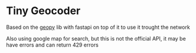 # Tiny Geocoder

Based on the [geopy](https://geopy.readthedocs.io/en/latest/) lib with fastapi on top of it to use it trought the network

Also using google map for search, but this is not the official API, it may be have errors and can return 429 errors
